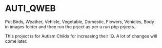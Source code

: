 # AUTI_QWEB

Put Birds, Weather, Vehicle, Vegetable, Domestic, Flowers, Vehicles, Body in images folder and then run the prject as per u run php prjects..


This project is for Autism Childs for increasing their IQ. A lot of changes will come later.
